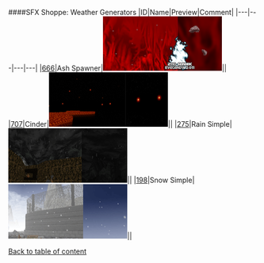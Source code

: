 ####SFX Shoppe: Weather Generators
|ID|Name|Preview|Comment|
|---|---|---|---|
|[666](../data/0666.zip)|Ash Spawner|![Ash Spawner](images/sfxshoppe/ashspawner.png)||
|[707](../data/0707.zip)|Cinder|![Cinder](images/sfxshoppe/cinderspawner.png)||
|[275](../data/0275.zip)|Rain Simple|![Rain Simple](images/sfxshoppe/rainspawner.png)||
|[198](../data/0198.zip)|Snow Simple|![Snow Simple](images/sfxshoppe/snowsimple.png)||

[Back to table of content](../readme.md)

